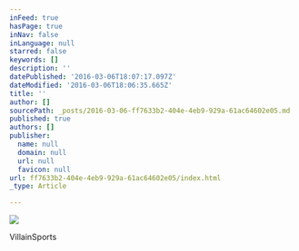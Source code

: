 ```yaml
---
inFeed: true
hasPage: true
inNav: false
inLanguage: null
starred: false
keywords: []
description: ''
datePublished: '2016-03-06T18:07:17.097Z'
dateModified: '2016-03-06T18:06:35.665Z'
title: ''
author: []
sourcePath: _posts/2016-03-06-ff7633b2-404e-4eb9-929a-61ac64602e05.md
published: true
authors: []
publisher:
  name: null
  domain: null
  url: null
  favicon: null
url: ff7633b2-404e-4eb9-929a-61ac64602e05/index.html
_type: Article

---
```

![](https://the-grid-user-content.s3-us-west-2.amazonaws.com/661bb153-ff5c-4821-8ca7-a8e573484ae3.jpg)

VillainSports